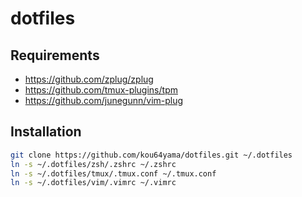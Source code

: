 # dotfiles

## Requirements

* https://github.com/zplug/zplug
* https://github.com/tmux-plugins/tpm
* https://github.com/junegunn/vim-plug

## Installation

```bash
git clone https://github.com/kou64yama/dotfiles.git ~/.dotfiles
ln -s ~/.dotfiles/zsh/.zshrc ~/.zshrc
ln -s ~/.dotfiles/tmux/.tmux.conf ~/.tmux.conf
ln -s ~/.dotfiles/vim/.vimrc ~/.vimrc
```
